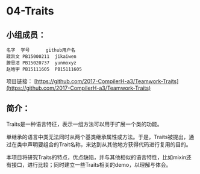 04-Traits
===

## 小组成员：

```
名字	学号		github用户名
戢凯文	PB15000211	jikaiwen
滕思洁	PB15020737	yunmoxyz
赵皓宇	PB15111605	PB15111605
```

项目链接：
[https://github.com/2017-CompilerH-a3/Teamwork-Traits](https://github.com/2017-CompilerH-a3/Teamwork-Traits)


## 简介：

Traits是一种语言特征，表示一组方法可以用于扩展一个类的功能。

单继承的语言中类无法同时从两个基类继承属性或方法。于是，Traits被提出，通过在类中声明要组合的Trait名称，来达到从其他地方获得代码进行复用的目的。

本项目将研究Traits的特点，优点缺陷，并与其他相似的语言特性，比如mixin还有接口，进行比较；同时建立一些Traits相关的demo，以理解与体会。
